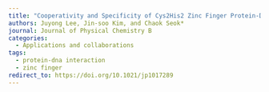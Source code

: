 ```yaml
---
title: "Cooperativity and Specificity of Cys2His2 Zinc Finger Protein-DNA Interactions: A Molecular Dynamics Simulation Study"
authors: Juyong Lee, Jin-soo Kim, and Chaok Seok*
journal: Journal of Physical Chemistry B
categories:
  - Applications and collaborations
tags:
  - protein-dna interaction
  - zinc finger
redirect_to: https://doi.org/10.1021/jp1017289
---
```

